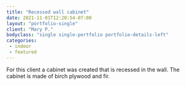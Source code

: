 ```yaml
---
title: "Recessed wall cabinet"
date: 2021-11-01T12:20:54-07:00
layout: "portfolio-single"
client: "Mary P."
bodyclass: "single single-portfolio portfolio-details-left"
categories:
 - indoor
 - featured
---
```

For this client a cabinet was created that is recessed in the wall. The cabinet is made of birch plywood and fir.
